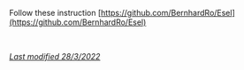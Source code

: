 Follow these instruction [https://github.com/BernhardRo/Esel](https://github.com/BernhardRo/Esel)

</br>

[*Last modified 28/3/2022*](https://github.com/NightscoutFoundation/xDrip/releases/tag/2022.03.27)
